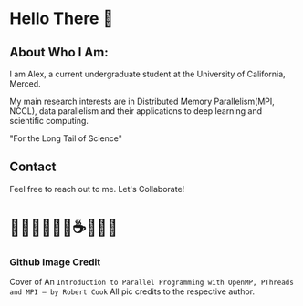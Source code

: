 # Hello There 👋

## About Who I Am:

I am Alex, a current undergraduate student at the University of California, Merced. 

My main research interests are in Distributed Memory Parallelism(MPI, NCCL), data parallelism and their applications to deep learning and scientific computing.


"For the Long Tail of Science"

## Contact
Feel free to reach out to me. Let's Collaborate!
# 🧑🏻‍💻🧑🏻‍🔬☕️🍋📝🏫

### Github Image Credit 
Cover of An `Introduction to Parallel Programming with OpenMP, PThreads and MPI – by Robert Cook`
All pic credits to the respective author. 
